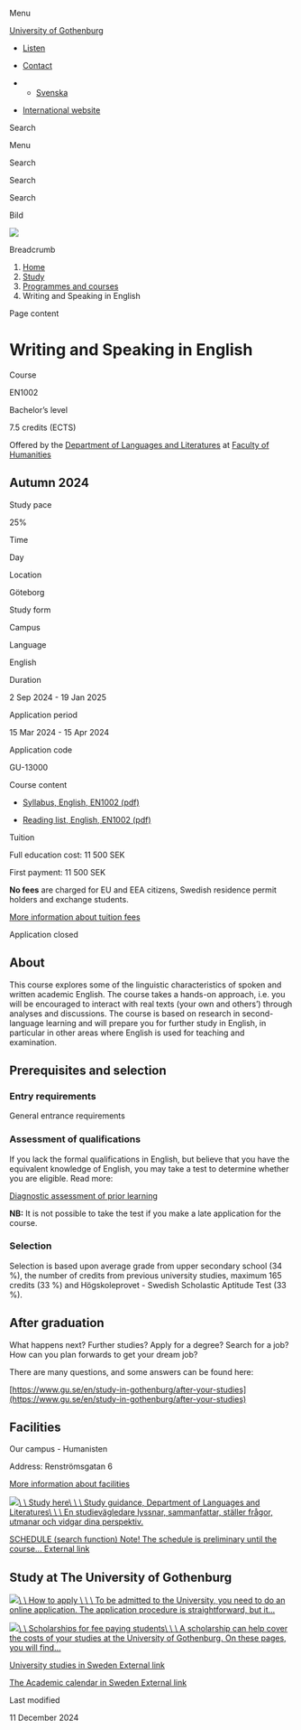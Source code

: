 Menu

[University of Gothenburg](/en)

- [Listen](//app-eu.readspeaker.com/cgi-bin/rsent?customerid=9467&lang=en_uk&readclass=region--content&url=https%3A%2F%2Fwww.gu.se%2Fen%2Fstudy-gothenburg%2Fwriting-and-speaking-in-english-en1002 "Listen with ReadSpeaker")

- [Contact](/en/contact)

- - [Svenska](/studera/hitta-utbildning/engelska-i-tal-och-skrift-en1002)
- [International website](/en/study-gothenburg/writing-and-speaking-in-english-en1002)

Search


Menu


Search


Search

Search

Bild

![](/sites/default/files/styles/100_10_3_xmedium_1x/public/kop_assets/cac9423928e418db2c5eddc6e48be0d58befbf83.jpg?h=7eb1076e&itok=V7Vp1Mqd)

Breadcrumb

1. [Home](/en)
2. [Study](/en/study-in-gothenburg)
3. [Programmes and courses](/en/study-in-gothenburg/study-options)
4. Writing and Speaking in English


Page content

# Writing and Speaking in English

Course


EN1002


Bachelor’s level



7.5 credits (ECTS)



Offered by the
[Department of Languages and Literatures](https://www.gu.se/en/languages)
at
[Faculty of Humanities](https://www.gu.se/en/humanities)

## Autumn 2024

Study pace


25%

Time


Day

Location


Göteborg

Study form


Campus

Language


English

Duration


2 Sep 2024
\- 19 Jan 2025

Application period


15 Mar 2024
\- 15 Apr 2024

Application code


GU-13000

Course content


- [Syllabus, English, EN1002 (pdf)](https://kursplaner.gu.se/pdf/kurs/en/EN1002)


- [Reading list, English, EN1002 (pdf)](https://kursplaner.gu.se/english/EN1002_Litteratur_29951_V21.pdf)


Tuition


Full education cost: 11 500 SEK

First payment: 11 500 SEK

**No fees** are charged for EU and EEA citizens, Swedish residence permit holders and exchange students.

[More information about tuition fees](https://www.gu.se/en/study-in-gothenburg/apply/tuition-fees)

Application closed


## About

This course explores some of the linguistic characteristics of spoken and written academic English. The course takes a hands-on approach, i.e. you will be encouraged to interact with real texts (your own and others’) through analyses and discussions. The course is based on research in second-language learning and will prepare you for further study in English, in particular in other areas where English is used for teaching and examination.

## Prerequisites and selection

### Entry requirements

General entrance requirements

### Assessment of qualifications

If you lack the formal qualifications in English, but believe that you have the equivalent knowledge of English, you may take a test to determine whether you are eligible. Read more:

[Diagnostic assessment of prior learning](https://www.gu.se/en/languages/diagnostic-assessment-of-prior-learning)

**NB:** It is not possible to take the test if you make a late application for the course.

### Selection

Selection is based upon average grade from upper secondary school (34 %), the number of credits from previous university studies, maximum 165 credits (33 %) and Högskoleprovet - Swedish Scholastic Aptitude Test (33 %).

## After graduation

What happens next? Further studies? Apply for a degree? Search for a job? How can you plan forwards to get your dream job?

There are many questions, and some answers can be found here:

[https://www.gu.se/en/study-in-gothenburg/after-your-studies](https://www.gu.se/en/study-in-gothenburg/after-your-studies)

## Facilities

Our campus - Humanisten

Address: Renströmsgatan 6

[More information about facilities](https://www.gu.se/en/study-gothenburg/our-campus-humanisten)

[![](/sites/default/files/dynamic-image/dynamic_image_2188_264/public/2020-04/gabrielle-henderson-HJckKnwCXxQ-unsplash.jpg?media_id=3813&width=1904&height=226)\\
\\
Study here\\
\\
\\
Study guidance, Department of Languages and Literatures\\
\\
\\
En studievägledare lyssnar, sammanfattar, ställer frågor, utmanar och vidgar dina perspektiv.](/en/languages/study-here/study-guidance)

[SCHEDULE (search function) Note! The schedule is preliminary until the course… External link](https://cloud.timeedit.net/gu/web/schema/ri1g5012ywQ0XxQQQZZu0YvZ0Y5ZQ0nw.html "External link")

## Study at The University of Gothenburg

[![](/sites/default/files/dynamic-image/dynamic_image_2188_218/public/2020-03/cytonn-photography-ZJEKICY5EXY-unsplash.jpg?media_id=2553&width=1904&height=208)\\
\\
How to apply \\
\\
\\
To be admitted to the University, you need to do an online application. The application procedure is straightforward, but it…](/en/study-in-gothenburg/apply)

[![](/sites/default/files/dynamic-image/dynamic_image_2188_218/public/2024-01/GU-7.jpg?media_id=95188&width=1904&height=208)\\
\\
Scholarships for fee paying students\\
\\
\\
A scholarship can help cover the costs of your studies at the University of Gothenburg. On these pages, you will find…](/en/study-in-gothenburg/apply/scholarships-for-fee-paying-students)

[University studies in Sweden External link](https://www.gu.se/en/study-in-gothenburg/before-you-arrive/university-studies-in-sweden "External link")

[The Academic calendar in Sweden External link](https://www.gu.se/en/study-in-gothenburg/when-you-are-here/academic-calendar "External link")

Last modified


11 December 2024